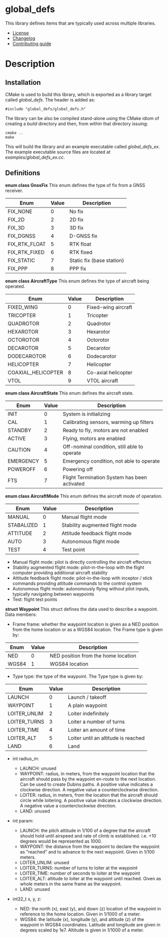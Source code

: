 # global_defs
This library defines items that are typically used across multiple libraries.
   * [License](LICENSE.md)
   * [Changelog](CHANGELOG.md)
   * [Contributing guide](CONTRIBUTING.md)

# Description

## Installation
CMake is used to build this library, which is exported as a library target called *global_defs*. The header is added as:

```
#include "global_defs/global_defs.h"
```

The library can be also be compiled stand-alone using the CMake idiom of creating a *build* directory and then, from within that directory issuing:

```
cmake ..
make
```

This will build the library and an example executable called *global_defs_ex*. The example executable source files are located at *examples/global_defs_ex.cc*.

## Definitions

**enum class GnssFix** This enum defines the type of fix from a GNSS receiver.

| Enum          | Value | Description               |
| ------------- | ----- | ------------------------- |
| FIX_NONE      | 0     | No fix                    |
| FIX_2D        | 2     | 2D fix                    |
| FIX_3D        | 3     | 3D fix                    |
| FIX_DGNSS     | 4     | D-GNSS fix                |
| FIX_RTK_FLOAT | 5     | RTK float                 |
| FIX_RTK_FIXED | 6     | RTK fixed                 |
| FIX_STATIC    | 7     | Static fix (base station) |
| FIX_PPP       | 8     | PPP fix                   |

**enum class AircraftType** This enum defines the type of aircraft being operated.

| Enum               | Value | Description         |
| ------------------ | ----- | ------------------- |
| FIXED_WING         | 0     | Fixed-wing aircraft |
| TRICOPTER          | 1     | Tricopter           |
| QUADROTOR          | 2     | Quadrotor           |
| HEXAROTOR          | 3     | Hexarotor           |
| OCTOROTOR          | 4     | Octorotor           |
| DECAROTOR          | 5     | Decarotor           |
| DODECAROTOR        | 6     | Dodecarotor         |
| HELICOPTER         | 7     | Helicopter          |
| COAXIAL_HELICOPTER | 8     | Co-axial helicopter |
| VTOL               | 9     | VTOL aircraft       |

**enum class AircraftState** This enum defines the aircraft state.

| Enum      | Value | Description                                  |
| --------- | ----- | -------------------------------------------- |
| INIT      | 0     | System is initializing                       |
| CAL       | 1     | Calibrating sensors, warming up filters      |
| STANDBY   | 2     | Ready to fly, motors are not enabled         |
| ACTIVE    | 3     | Flying, motors are enabled                   |
| CAUTION   | 4     | Off-nominal condition, still able to operate |
| EMERGENCY | 5     | Emergency condition, not able to operate     |
| POWEROFF  | 6     | Powering off                                 |
| FTS       | 7     | Flight Termination System has been activated |

**enum class AircraftMode** This enum defines the aircraft mode of operation.

| Enum       | Value | Description                     |
| ---------- | ----- | ------------------------------- |
| MANUAL     | 0     | Manual flight mode              |
| STABALIZED | 1     | Stability augmented flight mode |
| ATTITUDE   | 2     | Attitude feedback flight mode   |
| AUTO       | 3     | Autonomous flight mode          | 
| TEST       | 4     | Test point                      |

* Manual flight mode: pilot is directly controlling the aircraft effectors
* Stability augmented flight mode: pilot-in-the-loop with the flight computer providing additional aircraft stability
* Attitude feedback flight mode: pilot-in-the-loop with inceptor / stick commands providing attitude commands to the control system
* Autonomous flight mode: autonomously flying without pilot inputs, typically navigating between waypoints
* Test: flight test points

**struct Waypoint** This struct defines the data used to describe a waypoint. Data members:
* Frame frame: whether the waypoint location is given as a NED position from the home location or as a WGS84 location. The Frame type is given by:

| Enum  | Value | Description                         |
| ----- | ----- | ----------------------------------- |
| NED   | 0     | NED position from the home location |
| WGS84 | 1     | WGS84 location                      |

* Type type: the type of the waypoint. The Type type is given by:

| Enum         | Value | Description                         |
| ------------ | ----- | ----------------------------------- |
| LAUNCH       | 0     | Launch / takeoff                    |
| WAYPOINT     | 1     | A plain waypoint                    |
| LOITER_UNLIM | 2     | Loiter indefinitely                 |
| LOITER_TURNS | 3     | Loiter a number of turns            |
| LOITER_TIME  | 4     | Loiter an amount of time            |
| LOITER_ALT   | 5     | Loiter until an altitude is reached |
| LAND         | 6     | Land                                |

* int radius_m:

   * LAUNCH: unused
   * WAYPOINT: radius, in meters, from the waypoint location that the aircraft should pass by the waypoint en-route to the next location. Can be used to create Dubins paths. A positive value indicates a clockwise direction. A negative value a counterclockwise direction.
   * LOITER: radius, in meters, from the location that the aircraft should circle while loitering. A positive value indicates a clockwise direction. A negative value a counterclockwise direction.
   * LAND: unused

* int param:
   
   * LAUNCH: the pitch attitude in 1/100 of a degree that the aircraft should hold until airspeed and rate of climb is established. i.e. +10 degrees would be represented as 1000.
   * WAYPOINT: the distance from the waypoint to declare the waypoint as "reached" and to advance to the next waypoint. Given in 1/100 meters.
   * LOITER_UNLIM: unused
   * LOITER_TURNS: number of turns to loiter at the waypoint
   * LOITER_TIME: number of seconds to loiter at the waypoint
   * LOITER_ALT: altitude to loiter at the waypoint until reached. Given as whole meters in the same frame as the waypoint.
   * LAND: unused

* int32_t x, y, z:

   * NED: the north (x), east (y), and down (z) location of the waypoint in reference to the home location. Given in 1/1000 of a meter.
   * WGS84: the latitude (x), longitude (y), and altitude (z) of the waypoint in WGS84 coordinates. Latitude and longitude are given in degrees scaled by 1e7. Altitude is given in 1/1000 of a meter.